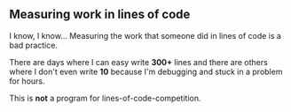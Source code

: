 ## Measuring work in lines of code
I know, I know... Measuring the work that someone did in lines of code is a bad
practice.

There are days where I can easy write **300+** lines and there are others where I
don't even write **10** because I'm debugging and stuck in a problem for hours.

This is **not** a program for lines-of-code-competition.
